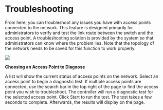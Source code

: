 # Troubleshooting

From here, you can troubleshoot any issues you have with access points connected to the network. This feature is designed primarily for administrators to verify and test the link route between the switch and the access point. A troubleshooting solution is provided by the system so that administrators can know where the problem lies. Note that the topology of the network needs to be saved for this function to work properly.

![](https://lh5.googleusercontent.com/kPO0yf9FKuHBTkMNSTRficZcvctUv0_DNBXgtHsZ5AC_uNuhqFFCvYVPvT1LEMivbOkN70U_cSlGCEwra3A-Nud0oFhvenxbTxhaszKDoJMvp_GwfBLf9ARtHBgcCwOZ7QwzSzc)

**Choosing an Access Point to Diagnose**

A list will show the current status of access points on the network. Select an access point to begin a diagnostic test. If multiple access points are connected, use the search bar in the top right of the page to find the access point you wish to troubleshoot. The controller will run a diagnostic test for the selected access point. Click Start to run the test. The test takes a few seconds to complete. Afterwards, the results will display on the page.  
  


